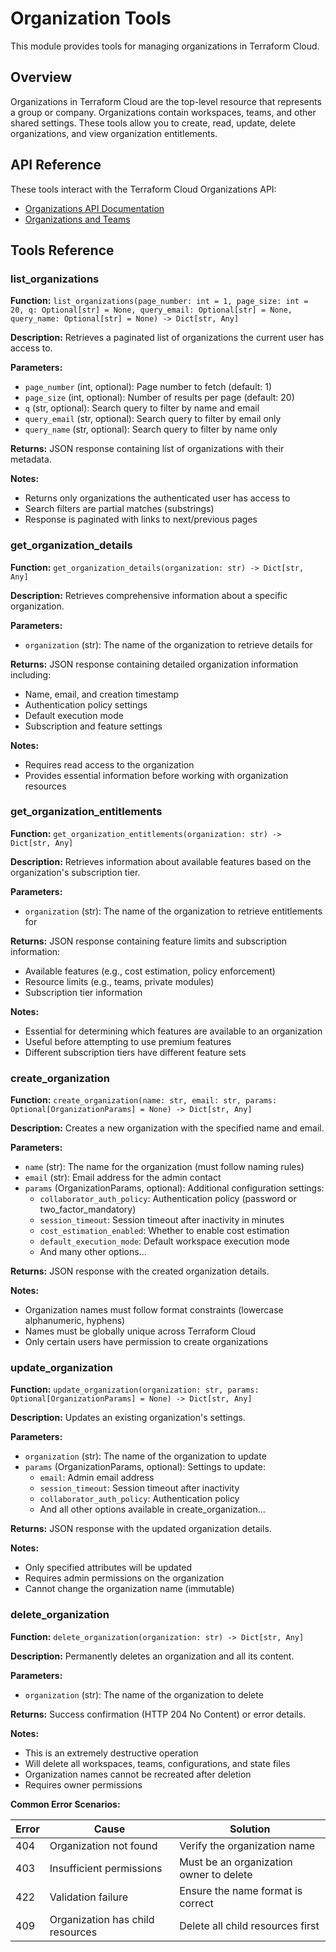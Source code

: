 # Organization Tools

This module provides tools for managing organizations in Terraform Cloud.

## Overview

Organizations in Terraform Cloud are the top-level resource that represents a group or company. Organizations contain workspaces, teams, and other shared settings. These tools allow you to create, read, update, delete organizations, and view organization entitlements.

## API Reference

These tools interact with the Terraform Cloud Organizations API:
- [Organizations API Documentation](https://developer.hashicorp.com/terraform/cloud-docs/api-docs/organizations)
- [Organizations and Teams](https://developer.hashicorp.com/terraform/cloud-docs/users-teams-organizations/organizations)

## Tools Reference

### list_organizations

**Function:** `list_organizations(page_number: int = 1, page_size: int = 20, q: Optional[str] = None, query_email: Optional[str] = None, query_name: Optional[str] = None) -> Dict[str, Any]`

**Description:** Retrieves a paginated list of organizations the current user has access to.

**Parameters:**
- `page_number` (int, optional): Page number to fetch (default: 1)
- `page_size` (int, optional): Number of results per page (default: 20)
- `q` (str, optional): Search query to filter by name and email
- `query_email` (str, optional): Search query to filter by email only
- `query_name` (str, optional): Search query to filter by name only

**Returns:** JSON response containing list of organizations with their metadata.

**Notes:**
- Returns only organizations the authenticated user has access to
- Search filters are partial matches (substrings)
- Response is paginated with links to next/previous pages

### get_organization_details

**Function:** `get_organization_details(organization: str) -> Dict[str, Any]`

**Description:** Retrieves comprehensive information about a specific organization.

**Parameters:**
- `organization` (str): The name of the organization to retrieve details for

**Returns:** JSON response containing detailed organization information including:
- Name, email, and creation timestamp
- Authentication policy settings
- Default execution mode
- Subscription and feature settings

**Notes:**
- Requires read access to the organization
- Provides essential information before working with organization resources

### get_organization_entitlements

**Function:** `get_organization_entitlements(organization: str) -> Dict[str, Any]`

**Description:** Retrieves information about available features based on the organization's subscription tier.

**Parameters:**
- `organization` (str): The name of the organization to retrieve entitlements for

**Returns:** JSON response containing feature limits and subscription information:
- Available features (e.g., cost estimation, policy enforcement)
- Resource limits (e.g., teams, private modules)
- Subscription tier information

**Notes:**
- Essential for determining which features are available to an organization
- Useful before attempting to use premium features
- Different subscription tiers have different feature sets

### create_organization

**Function:** `create_organization(name: str, email: str, params: Optional[OrganizationParams] = None) -> Dict[str, Any]`

**Description:** Creates a new organization with the specified name and email.

**Parameters:**
- `name` (str): The name for the organization (must follow naming rules)
- `email` (str): Email address for the admin contact
- `params` (OrganizationParams, optional): Additional configuration settings:
  - `collaborator_auth_policy`: Authentication policy (password or two_factor_mandatory)
  - `session_timeout`: Session timeout after inactivity in minutes
  - `cost_estimation_enabled`: Whether to enable cost estimation
  - `default_execution_mode`: Default workspace execution mode
  - And many other options...

**Returns:** JSON response with the created organization details.

**Notes:**
- Organization names must follow format constraints (lowercase alphanumeric, hyphens)
- Names must be globally unique across Terraform Cloud
- Only certain users have permission to create organizations

### update_organization

**Function:** `update_organization(organization: str, params: Optional[OrganizationParams] = None) -> Dict[str, Any]`

**Description:** Updates an existing organization's settings.

**Parameters:**
- `organization` (str): The name of the organization to update
- `params` (OrganizationParams, optional): Settings to update:
  - `email`: Admin email address
  - `session_timeout`: Session timeout after inactivity
  - `collaborator_auth_policy`: Authentication policy
  - And all other options available in create_organization...

**Returns:** JSON response with the updated organization details.

**Notes:**
- Only specified attributes will be updated
- Requires admin permissions on the organization
- Cannot change the organization name (immutable)

### delete_organization

**Function:** `delete_organization(organization: str) -> Dict[str, Any]`

**Description:** Permanently deletes an organization and all its content.

**Parameters:**
- `organization` (str): The name of the organization to delete

**Returns:** Success confirmation (HTTP 204 No Content) or error details.

**Notes:**
- This is an extremely destructive operation
- Will delete all workspaces, teams, configurations, and state files
- Organization names cannot be recreated after deletion
- Requires owner permissions

**Common Error Scenarios:**

| Error | Cause | Solution |
|-------|-------|----------|
| 404 | Organization not found | Verify the organization name |
| 403 | Insufficient permissions | Must be an organization owner to delete |
| 422 | Validation failure | Ensure the name format is correct |
| 409 | Organization has child resources | Delete all child resources first |
